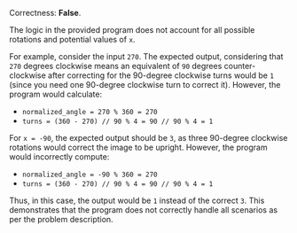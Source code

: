 Correctness: **False**.

The logic in the provided program does not account for all possible rotations and potential values of `x`. 

For example, consider the input `270`. The expected output, considering that `270` degrees clockwise means an equivalent of `90` degrees counter-clockwise after correcting for the 90-degree clockwise turns would be `1` (since you need one 90-degree clockwise turn to correct it). However, the program would calculate:
- `normalized_angle = 270 % 360 = 270`
- `turns = (360 - 270) // 90 % 4 = 90 // 90 % 4 = 1`

For `x = -90`, the expected output should be `3`, as three 90-degree clockwise rotations would correct the image to be upright. However, the program would incorrectly compute:
- `normalized_angle = -90 % 360 = 270`
- `turns = (360 - 270) // 90 % 4 = 90 // 90 % 4 = 1`

Thus, in this case, the output would be `1` instead of the correct `3`. This demonstrates that the program does not correctly handle all scenarios as per the problem description.